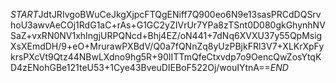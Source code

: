 $START$JdtJRIvgoBWuCeJkgXjpcFTQgENiff7Q900eo6N9e13sasPRCdDQSrvhoU3awvAeCOj1RdG1aC+rAs+G1GC2yZIVrUr7YPa8zTSnt0D080gkGhynhNVSaZ+vxRN0NV1xhIngjURPQNcd+Bhj4EZ/oN441+7dNq6XVXU37y55QpMsigXsXEmdDH/9+eO+MrurawPXBdV/Q0a7fQNnZq8yUzPBjkFRl3V7+XLKrXpFykrsPXcVt9Qtz44NBwLXdno9hg5R+90IITTmQfeCtxvdp7o9OencQwZosYtqKD4zENohGBe121teU53+1Cye43BveuDIEBoF522Oj/wouIYtnA==$END$
